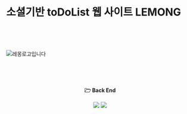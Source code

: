 <h1>소셜기반 toDoList 웹 사이트 LEMONG</h1>

<br/><br/><br/>

![레몽로고입니다](https://user-images.githubusercontent.com/106515028/221399364-9ad009b6-84ac-43b5-900b-5f6781bb103f.png)

<br/><br/><br/>

<p align="center" display="inline-block">
    <Strong>🗁 Back End</Strong><br/><br/>
    <img src="https://img.shields.io/badge/jQuery-0769AD?style=for-the-badge&logo=jQuery&logoColor=white&fontColor=white">
    <img src="https://img.shields.io/badge/Spring-6DB33F?style=for-the-badge&logo=Spring&logoColor=white&fontColor=white">
</p>

